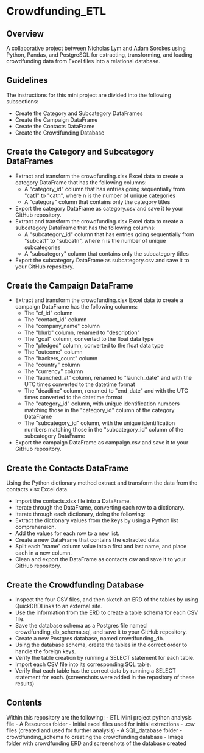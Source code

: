 # Crowdfunding_ETL

## Overview

A collaborative project between Nicholas Lym and Adam Sorokes using Python, Pandas, and PostgreSQL for extracting, transforming, and loading crowdfunding data from Excel files into a relational database.

## Guidelines
The instructions for this mini project are divided into the following subsections:
   
   * Create the Category and Subcategory DataFrames
   * Create the Campaign DataFrame
   * Create the Contacts DataFrame
   * Create the Crowdfunding Database

## Create the Category and Subcategory DataFrames

   * Extract and transform the crowdfunding.xlsx Excel data to create a category DataFrame that has the following columns:
      * A "category_id" column that has entries going sequentially from "cat1" to "catn", where n is the number of unique categories
      * A "category" column that contains only the category titles
   * Export the category DataFrame as category.csv and save it to your GitHub repository.
   * Extract and transform the crowdfunding.xlsx Excel data to create a subcategory DataFrame that has the following columns:
      * A "subcategory_id" column that has entries going sequentially from "subcat1" to "subcatn", where n is the number of unique subcategories
      * A "subcategory" column that contains only the subcategory titles
   * Export the subcategory DataFrame as subcategory.csv and save it to your GitHub repository.

## Create the Campaign DataFrame

   * Extract and transform the crowdfunding.xlsx Excel data to create a campaign DataFrame has the following columns:
      * The "cf_id" column
      * The "contact_id" column
      * The "company_name" column
      * The "blurb" column, renamed to "description"
      * The "goal" column, converted to the float data type
      * The "pledged" column, converted to the float data type
      * The "outcome" column
      * The "backers_count" column
      * The "country" column
      * The "currency" column
      * The "launched_at" column, renamed to "launch_date" and with the UTC times converted to the datetime format
      * The "deadline" column, renamed to "end_date" and with the UTC times converted to the datetime format
      * The "category_id" column, with unique identification numbers matching those in the "category_id" column of the category DataFrame
      * The "subcategory_id" column, with the unique identification numbers matching those in the "subcategory_id" column of the subcategory DataFrame
   * Export the campaign DataFrame as campaign.csv and save it to your GitHub repository.

## Create the Contacts DataFrame

Using the Python dictionary method extract and transform the data from the contacts.xlsx Excel data.

   * Import the contacts.xlsx file into a DataFrame.
   * Iterate through the DataFrame, converting each row to a dictionary.
   * Iterate through each dictionary, doing the following:
   * Extract the dictionary values from the keys by using a Python list comprehension.
   * Add the values for each row to a new list.
   * Create a new DataFrame that contains the extracted data.
   * Split each "name" column value into a first and last name, and place each in a new column.
   * Clean and export the DataFrame as contacts.csv and save it to your GitHub repository.

## Create the Crowdfunding Database

   * Inspect the four CSV files, and then sketch an ERD of the tables by using QuickDBDLinks to an external site.
   * Use the information from the ERD to create a table schema for each CSV file.
   * Save the database schema as a Postgres file named crowdfunding_db_schema.sql, and save it to your GitHub repository.
   * Create a new Postgres database, named crowdfunding_db.
   * Using the database schema, create the tables in the correct order to handle the foreign keys.
   * Verify the table creation by running a SELECT statement for each table.
   * Import each CSV file into its corresponding SQL table.
   * Verify that each table has the correct data by running a SELECT statement for each. (screenshots were added in the repository of these results)

## Contents

Within this repository are the following:
    - ETL Mini project python analysis file
    - A Resources folder
          - Initial excel files used for initial extractions 
          - .csv files (created and used for further analysis)
    - A SQL_database folder
          - crowdfunding_schema fo  creating the crowdfunding database
          - Image folder with crowdfunding ERD and screenshots of the database created
    
